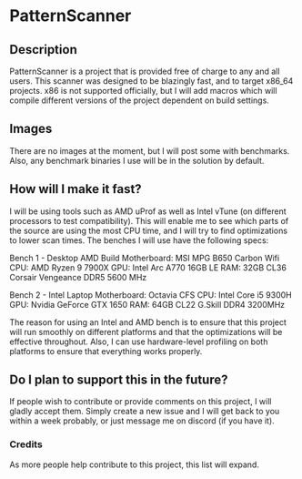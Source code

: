 # PatternScanner
## Description
PatternScanner is a project that is provided free of charge to any and all users. 
This scanner was designed to be blazingly fast, and to target x86_64 projects.
x86 is not supported officially, but I will add macros which will compile different versions of the project dependent on build settings.

## Images
There are no images at the moment, but I will post some with benchmarks. Also, any benchmark binaries I use will be in the solution by default.

## How will I make it fast?
I will be using tools such as AMD uProf as well as Intel vTune (on different processors to test compatibility).
This will enable me to see which parts of the source are using the most CPU time, and I will try to find optimizations to lower scan times.
The benches I will use have the following specs:

Bench 1 - Desktop AMD Build
Motherboard: MSI MPG B650 Carbon Wifi
CPU: AMD Ryzen 9 7900X
GPU: Intel Arc A770 16GB LE
RAM: 32GB CL36 Corsair Vengeance DDR5 5600 MHz

Bench 2 - Intel Laptop
Motherboard: Octavia CFS
CPU: Intel Core i5 9300H
GPU: Nvidia GeForce GTX 1650
RAM: 64GB CL22 G.Skill DDR4 3200MHz 

The reason for using an Intel and AMD bench is to ensure that this project will run smoothly on different platforms and that the optimizations will be effective throughout.
Also, I can use hardware-level profiling on both platforms to ensure that everything works properly.

## Do I plan to support this in the future?
If people wish to contribute or provide comments on this project, I will gladly accept them.
Simply create a new issue and I will get back to you within a week probably, or just message me on discord (if you have it).

### Credits
As more people help contribute to this project, this list will expand.
